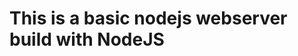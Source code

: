 This is a basic nodejs webserver build with NodeJS
==================================================
